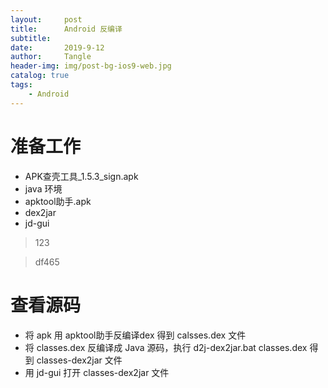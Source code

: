 ```yaml
---
layout:     post
title:      Android 反编译
subtitle:   
date:       2019-9-12
author:     Tangle
header-img: img/post-bg-ios9-web.jpg
catalog: true
tags:
    - Android
---
```


# 准备工作

- APK查壳工具_1.5.3_sign.apk
- java 环境
- apktool助手.apk
- dex2jar
- jd-gui

> 123

> df465


# 查看源码

- 将 apk 用 apktool助手反编译dex 得到 calsses.dex 文件
- 将 classes.dex 反编译成 Java 源码，执行 d2j-dex2jar.bat classes.dex 得到 classes-dex2jar 文件
- 用 jd-gui 打开 classes-dex2jar 文件
